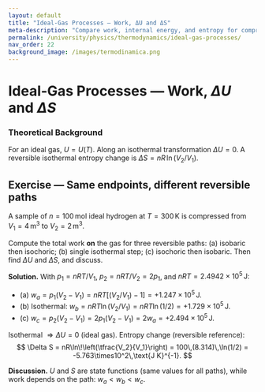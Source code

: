 ```yaml
---
layout: default
title: "Ideal‑Gas Processes — Work, ΔU and ΔS"
meta-description: "Compare work, internal energy, and entropy for compressions of an ideal gas along different reversible paths. State vs path functions with a fully worked example."
permalink: /university/physics/thermodynamics/ideal-gas-processes/
nav_order: 22
background_image: /images/termodinamica.png
---
```



# Ideal‑Gas Processes — Work, $\Delta U$ and $\Delta S$


<div class="content-box">


### Theoretical Background
For an ideal gas, $U=U(T)$. Along an isothermal transformation $\Delta U=0$. A reversible isothermal entropy change is $\Delta S = nR\,\ln(V_2/V_1)$.


</div>


<div class="content-box">


## Exercise — Same endpoints, different reversible paths
A sample of $n=100\,\text{mol}$ ideal hydrogen at $T=300\,\text{K}$ is compressed from $V_1=4\,\text{m}^3$ to $V_2=2\,\text{m}^3$.


Compute the total work **on** the gas for three reversible paths: (a) isobaric then isochoric; (b) single isothermal step; (c) isochoric then isobaric. Then find $\Delta U$ and $\Delta S$, and discuss.


**Solution.** With $p_1=nRT/V_1$, $p_2=nRT/V_2=2p_1$, and $nRT=2.4942\times10^5\,\text{J}$:
- (a) $w_a = p_1(V_2-V_1)= nRT[(V_2/V_1)-1] = +1.247\times10^5\,\text{J}$.
- (b) Isothermal: $w_b = nRT\ln(V_2/V_1) = nRT\ln(1/2) = +1.729\times10^5\,\text{J}$.
- (c) $w_c = p_2(V_2-V_1)=2p_1(V_2-V_1)=2w_a=+2.494\times10^5\,\text{J}$.


Isothermal $\Rightarrow \Delta U=0$ (ideal gas). Entropy change (reversible reference):
$$
\Delta S = nR\ln\!\left(\tfrac{V_2}{V_1}\right) = 100\,(8.314)\,\ln(1/2) = -5.763\times10^2\,\text{J K}^{-1}.
$$


**Discussion.** $U$ and $S$ are state functions (same values for all paths), while work depends on the path: $w_a < w_b < w_c$.


</div>